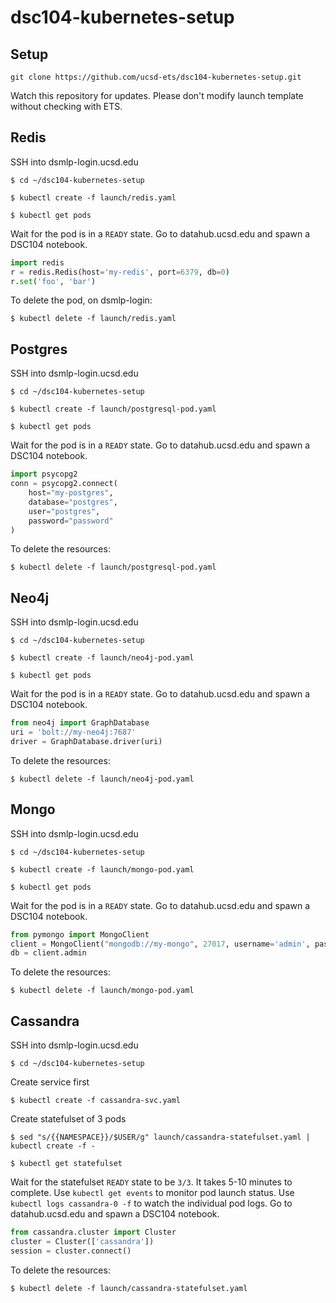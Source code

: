 # dsc104-kubernetes-setup

## Setup

`git clone https://github.com/ucsd-ets/dsc104-kubernetes-setup.git`

Watch this repository for updates. Please don't modify launch template without checking with ETS.

## Redis

SSH into dsmlp-login.ucsd.edu

`$ cd ~/dsc104-kubernetes-setup`

`$ kubectl create -f launch/redis.yaml`

`$ kubectl get pods`

Wait for the pod is in a `READY` state. Go to datahub.ucsd.edu and spawn a DSC104 notebook.

```python
import redis
r = redis.Redis(host='my-redis', port=6379, db=0)
r.set('foo', 'bar')
```

To delete the pod, on dsmlp-login: 

`$ kubectl delete -f launch/redis.yaml`

## Postgres

SSH into dsmlp-login.ucsd.edu

`$ cd ~/dsc104-kubernetes-setup`

`$ kubectl create -f launch/postgresql-pod.yaml`

`$ kubectl get pods`

Wait for the pod is in a `READY` state. Go to datahub.ucsd.edu and spawn a DSC104 notebook.

```python
import psycopg2
conn = psycopg2.connect(
    host="my-postgres",
    database="postgres",
    user="postgres",
    password="password"
)
```

To delete the resources: 

`$ kubectl delete -f launch/postgresql-pod.yaml`


## Neo4j

SSH into dsmlp-login.ucsd.edu

`$ cd ~/dsc104-kubernetes-setup`

`$ kubectl create -f launch/neo4j-pod.yaml`

`$ kubectl get pods`

Wait for the pod is in a `READY` state. Go to datahub.ucsd.edu and spawn a DSC104 notebook.

```python
from neo4j import GraphDatabase
uri = 'bolt://my-neo4j:7687'
driver = GraphDatabase.driver(uri)
```

To delete the resources: 

`$ kubectl delete -f launch/neo4j-pod.yaml`


## Mongo

SSH into dsmlp-login.ucsd.edu

`$ cd ~/dsc104-kubernetes-setup`

`$ kubectl create -f launch/mongo-pod.yaml`

`$ kubectl get pods`

Wait for the pod is in a `READY` state. Go to datahub.ucsd.edu and spawn a DSC104 notebook.

```python
from pymongo import MongoClient
client = MongoClient("mongodb://my-mongo", 27017, username='admin', password='password')
db = client.admin
```

To delete the resources: 

`$ kubectl delete -f launch/mongo-pod.yaml`

## Cassandra

SSH into dsmlp-login.ucsd.edu

`$ cd ~/dsc104-kubernetes-setup`

Create service first

`$ kubectl create -f cassandra-svc.yaml`

Create statefulset of 3 pods

`$ sed "s/{{NAMESPACE}}/$USER/g" launch/cassandra-statefulset.yaml | kubectl create -f - `

`$ kubectl get statefulset`

Wait for the statefulset `READY` state to be `3/3`. It takes 5-10 minutes to complete. Use `kubectl get events` to monitor pod launch status. Use `kubectl logs cassandra-0 -f` to watch the individual pod logs. Go to datahub.ucsd.edu and spawn a DSC104 notebook.

```python
from cassandra.cluster import Cluster
cluster = Cluster(['cassandra'])
session = cluster.connect()
```

To delete the resources: 

`$ kubectl delete -f launch/cassandra-statefulset.yaml`
